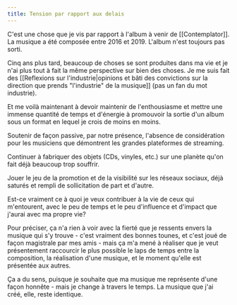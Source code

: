 ```yaml
---
title: Tension par rapport aux delais
---
```

C'est une chose que je vis par rapport à l'album à venir de [[Contemplator]]. La musique a été composée entre 2016 et 2019. L'album n'est toujours pas sorti.

Cinq ans plus tard, beaucoup de choses se sont produites dans ma vie et je n'ai plus tout à fait la même perspective sur bien des choses. Je me suis fait des [[Reflexions sur l'industrie|opinions et bâti des convictions sur la direction que prends "l'industrie" de la musique]] (pas un fan du mot industrie).

Et me voilà maintenant à devoir maintenir de l'enthousiasme et mettre une immense quantité de temps et d'énergie à promouvoir la sortie d'un album sous un format en lequel je crois de moins en moins. 

Soutenir de façon passive, par notre présence, l'absence de considération pour les musiciens que démontrent les grandes plateformes de streaming.

Continuer à fabriquer des objets (CDs, vinyles, etc.) sur une planète qu'on fait déjà beaucoup trop souffrir.

Jouer le jeu de la promotion et de la visibilité sur les réseaux sociaux, déjà saturés et rempli de sollicitation de part et d'autre.

Est-ce vraiment ce à quoi je veux contribuer à la vie de ceux qui m'entourent, avec le peu de temps et le peu d'influence et d'impact que j'aurai avec ma propre vie?

Pour préciser, ça n'a rien à voir avec la fierté que je ressents envers la musique qui s'y trouve - c'est vraiment des bonnes tounes, et c'est joué de façon magistrale par mes amis - mais ça m'a mené à réaliser que je veut présentement raccourcir le plus possible le laps de temps entre la composition, la réalisation d'une musique, et le moment qu'elle est présentée aux autres. 

Ça a du sens, puisque je souhaite que ma musique me représente d'une façon honnête - mais je change à travers le temps. La musique que j'ai créé, elle, reste identique.